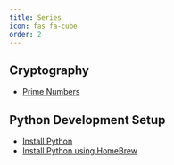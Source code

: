 ```yaml
---
title: Series
icon: fas fa-cube
order: 2
---
```


## Cryptography

- <a href="../posts/prime-numbers">Prime Numbers</a>


## Python Development Setup

- <a href="../posts/install-python">Install Python</a>
- <a href="../posts/install-python-brew">Install Python using HomeBrew</a>